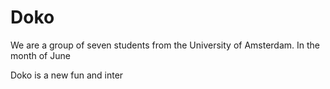 # Doko
We are a group of seven students from the University of Amsterdam. In the month of June

Doko is a new fun and inter
